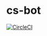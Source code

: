 # cs-bot

[![CircleCI](https://circleci.com/gh/indira-active/cs-bot/tree/master.svg?style=svg)](https://circleci.com/gh/indira-active/cs-bot/tree/master)